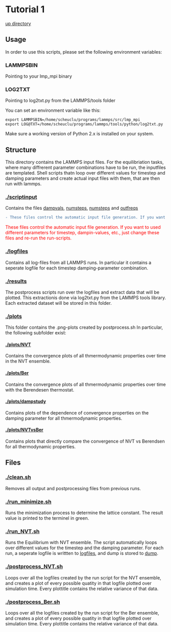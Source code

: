 # Tutorial 1
[up directory](../README.md)
## Usage
In order to use this scripts, please set the following environment variables:
### LAMMPSBIN
Pointing to your lmp_mpi binary
### LOG2TXT
Pointing to log2txt.py from the LAMMPS/tools folder

You can set an environment variable like this:
```{r, engine='bash', count_lines}
export LAMMPSBIN=/home/scheuclu/programs/lammps/src/lmp_mpi
export LOG@TXT=/home/scheuclu/programs/lammps/tools/python/log2txt.py
```
Make sure a working version of Python 2.x is installed on your system.

## Structure

This directory contains the LAMMPS input files. For the equilibriation tasks, where many diffrerent parameter combinations have to be run, the inputfiles are templated. Shell scripts thatn loop over different values for timestep and damping parameters and create actual input files with them, that are then run with lammps.

### [./scriptinput](./scriptinput)
Contains the files [dampvals](./scriptinput/dampvals), [numsteps](./scriptinput/numsteps), [numsteps](./scriptinput/numsteps) and [outfreqs](./scriptinput/outfreqs)
```diff
- These files control the automatic input file generation. If you want to used different parameters for timestep, dampin-values, etc., just change these files and re-run the run-scripts.
```
<body>
   <p style="color:#FF0000";>These files control the automatic input file generation. If you want to used different parameters for timestep, dampin-values, etc., just change these files and re-run the run-scripts.</p></p>
</body>


### [./logfiles](logfiles)
Contains all log-files from all LAMMPS runs. In particular it contains a seperate logfile for each timestep damping-parameter combination.

### [./results](results)
The postprocess scripts run over the logfiles and extract data that will be plotted. This extractionis done via log2txt.py from the LAMMPS tools library. Each extracted dataset will be stored in this folder.

### [./plots](plots)
This folder contains the .png-plots created by postprocess.sh
In particular, the following subfolder exist:

####   [./plots/NVT](./plots/NVT)
Contains the convergence plots of all thmermodynamic properties over time in the NVT ensemble.
####   [./plots/Ber](./plots/NVT)
Contains the convergence plots of all thmermodynamic properties over time with the Berendesen thermostat.
####   [./plots/dampstudy](./plots/dampstudy)
Contains plots of the dependence of convergence properties on the damping parameter for all thmermodynamic properties.
####   [./plots/NVTvsBer](./plots/NVTvsBer)
Contains plots that directly compare the convergence of NVT vs Berendsen for all thermodynamic properties.


## Files

### [./clean.sh](./clean.sh)
Removes all output and postprocessing files from previous runs.

### [./run_minimize.sh](./run_minimize.sh)
Runs the minimization process to determine the lattice constant. The result value is printed to the terminel in green.

### [./run_NVT.sh](run_NVT.sh)
Runs the Equilibrium with NVT ensemble. The script automatically loops over different values for the timestep and the damping parameter. For each run, a seperate logfile is writtten to [logfiles](./logfiles), and dump is stored to [dump](dump).

### [./postprocess_NVT.sh](postprocess_NVT.sh)
Loops over all the logfiles created by the run script for the NVT ensemble, and creates a plot of every possible quatity in that logfile plotted  over simulation time. Every plottitle contains the relative variance of that data.

### [./postprocess_Ber.sh](postprocess_Ber.sh)
Loops over all the logfiles created by the run script for the Ber ensemble, and creates a plot of every possible quatity in that logfile plotted  over simulation time. Every plottitle contains the relative variance of that data.

